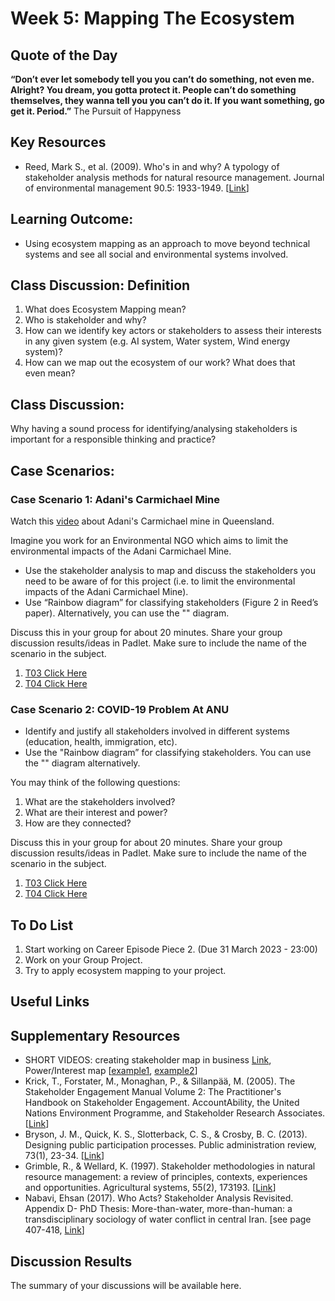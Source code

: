 # Week 5: Mapping The Ecosystem

## Quote of the Day
**“Don’t ever let somebody tell you you can’t do something, not even me. Alright? You dream, you gotta protect it. People can’t do something themselves, they wanna tell you you can’t do it. If you want something, go get it. Period.”** 
The Pursuit of Happyness

## Key Resources
  * Reed, Mark S., et al. (2009). Who's in and why? A typology of stakeholder analysis methods for natural resource management. Journal of environmental management 90.5: 1933-1949. \[[Link](https://www.sciencedirect.com/science/article/pii/S0301479709000024)\]


## Learning Outcome:

  * Using ecosystem mapping as an approach to move beyond technical systems and see all social and environmental systems involved.

## Class Discussion: Definition

1. What does Ecosystem Mapping mean?
2. Who is stakeholder and why?
3. How can we identify key actors or stakeholders to assess their interests in any given system (e.g. AI system, Water system, Wind energy system)?
4. How can we map out the ecosystem of our work? What does that even mean?

## Class Discussion:

Why having a sound process for identifying/analysing stakeholders is important for a responsible thinking and practice?

## Case Scenarios:

### Case Scenario 1: Adani's Carmichael Mine

Watch this [video](https://www.smh.com.au/business/companies/adani-is-just-not-going-to-happen-20160404-gnxwkl.html) about Adani's Carmichael mine in Queensland.

Imagine you work for an Environmental NGO which aims to limit the environmental impacts of the Adani Carmichael Mine.

  * Use the stakeholder analysis to map and discuss the stakeholders you need to be aware of for this project (i.e. to limit the environmental impacts of the Adani Carmichael Mine).
  * Use “Rainbow diagram” for classifying stakeholders (Figure 2 in Reed’s paper). Alternatively, you can use the "" diagram.

Discuss this in your group for about 20 minutes. Share your group discussion results/ideas in Padlet. Make sure to include the name of the scenario in the subject.

  1. [T03 Click Here]()
  2. [T04 Click Here]()


### Case Scenario 2: COVID-19 Problem At ANU

  * Identify and justify all stakeholders involved in different systems (education, health, immigration, etc).
  * Use the "Rainbow diagram” for classifying stakeholders. You can use the "" diagram alternatively.

You may think of the following questions:

  1. What are the stakeholders involved?
  2. What are their interest and power?
  3. How are they connected? 

 Discuss this in your group for about 20 minutes. Share your group discussion results/ideas in Padlet. Make sure to include the name of the scenario in the subject.

  1. [T03 Click Here]()
  2. [T04 Click Here]()


## To Do List
1. Start working on Career Episode Piece 2. (Due 31 March 2023 - 23:00)
2. Work on your Group Project.
3. Try to apply ecosystem mapping to your project. 


## Useful Links



## Supplementary Resources
  * SHORT VIDEOS: creating stakeholder map in business [Link](https://www.youtube.com/watch?v=eqZfiTp1HZw), Power/Interest map \[[example1](https://www.youtube.com/watch?v=eqZfiTp1HZw), [example2](https://www.youtube.com/watch?v=OkyVirNorAc)\]
  * Krick, T., Forstater, M., Monaghan, P., & Sillanpää, M. (2005). The Stakeholder Engagement Manual Volume 2: The Practitioner's Handbook on Stakeholder Engagement. AccountAbility, the United Nations Environment Programme, and Stakeholder Research Associates. \[[Link](https://ccednet-rcdec.ca/sites/ccednet-rcdec.ca/files/the_stakeholder_engagement_manual_-_volume_2.pdf)\]
  * Bryson, J. M., Quick, K. S., Slotterback, C. S., & Crosby, B. C. (2013). Designing public participation processes. Public administration review, 73(1), 23-34. \[[Link](https://onlinelibrary.wiley.com/doi/pdf/10.1111/j.1540-6210.2012.02678.x?casa_token=FYn799OwW8IAAAAA:JwWU44KNcnEHGQ5IFG4tVFP9QMqfw4Jug8EDktjR05mIbEsLRgiKyXAmL_epHqyTwinICmYaSBcbanM9)\]
  * Grimble, R., & Wellard, K. (1997). Stakeholder methodologies in natural resource management: a review of principles, contexts, experiences and opportunities. Agricultural systems, 55(2), 173193. \[[Link](https://www.sciencedirect.com/science/article/pii/S0308521X97000061)\]
  * Nabavi, Ehsan (2017). Who Acts? Stakeholder Analysis Revisited. Appendix D- PhD Thesis: More-than-water, more-than-human: a transdisciplinary sociology of water conflict in central Iran. \[see page 407-418, [Link](https://bit.ly/2PXFHCR)\]


## Discussion Results
The summary of your discussions will be available here.



